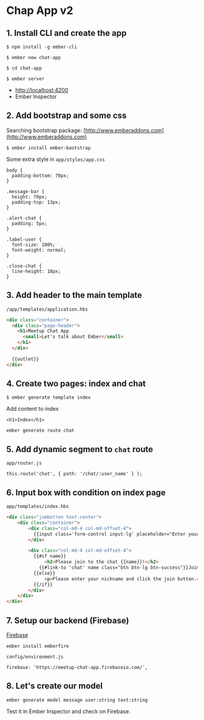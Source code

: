 # Chap App v2

## 1. Install CLI and create the app

```
$ npm install -g ember-cli

$ ember new chat-app

$ cd chat-app

$ ember server
```
- [http://localhost:4200](http://localhost:4200)
- Ember Inspector

## 2. Add bootstrap and some css

Searching bootstrap package: [http://www.emberaddons.com](http://www.emberaddons.com)

```
$ ember install ember-bootstrap
```

Some extra style in `app/styles/app.css`

```
body {
  padding-bottom: 70px;
}

.message-bar {
  height: 70px;
  padding-top: 13px;
}

.alert-chat {
  padding: 5px;
}

.label-user {
  font-size: 100%;
  font-weight: normal;
}

.close-chat {
  line-height: 18px;
}
```

## 3. Add header to the main template

`/app/templates/application.hbs`

```html
<div class="container">
  <div class="page-header">
    <h1>Meetup Chat App
      <small>Let's talk about Ember</small>
    </h1>
  </div>

  {{outlet}}
</div>
```

## 4. Create two pages: index and chat

```
$ ember generate template index
```

Add content to index

```
<h1>Index</h1>
```

```
ember generate route chat
```

## 5. Add dynamic segment to `chat` route

`app/router.js`

```
this.route('chat', { path: '/chat/:user_name' } );
```

## 6. Input box with condition on index page

`app/templates/index.hbs`

```html
<div class="jumbotron text-center">
    <div class="container">
        <div class="col-md-4 col-md-offset-4">
          {{input class='form-control input-lg' placeholder="Enter your name." value=name}}
        </div>

        <div class="col-md-4 col-md-offset-4">
          {{#if name}}
              <h2>Please join to the chat {{name}}!</h2>
            {{#link-to 'chat' name class="btn btn-lg btn-success"}}Join{{/link-to}}
          {{else}}
              <p>Please enter your nickname and click the join button.</p>
          {{/if}}
        </div>
    </div>
</div>
```

## 7. Setup our backend (Firebase)

[Firebase](http://www.firebase.com)

```
ember install emberfire
```

`config/environment.js`

```
firebase: 'https://meetup-chat-app.firebaseio.com/',
```

## 8. Let's create our model

```
ember generate model message user:string text:string
```

Test it in Ember Inspector and check on Firebase.
